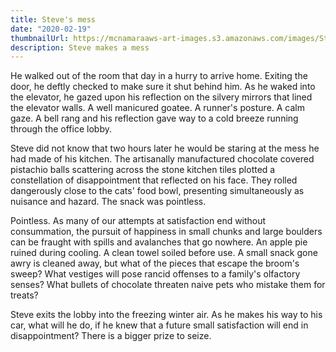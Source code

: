 ```yaml
---
title: Steve's mess
date: "2020-02-19"
thumbnailUrl: https://mcnamaraaws-art-images.s3.amazonaws.com/images/StevesMess.jpg
description: Steve makes a mess
---
```

He walked out of the room that day in a hurry to arrive home.  Exiting the door, he deftly checked to make sure it shut behind him.  As he waked into the elevator, he gazed upon his reflection on the silvery mirrors that lined the elevator walls.  A well manicured goatee.  A runner's posture.  A calm gaze.  A bell rang and his reflection gave way to a cold breeze running through the office lobby.

Steve did not know that two hours later he would be staring at the mess he had made of his kitchen.  The artisanally manufactured chocolate covered pistachio balls scattering across the stone kitchen tiles plotted a constellation of disappointment that reflected on his face.  They rolled dangerously close to the cats' food bowl, presenting simultaneously as nuisance and hazard.  The snack was pointless.  

Pointless.  As many of our attempts at satisfaction end without consummation, the pursuit of happiness in small chunks and large boulders can be fraught with spills and avalanches that go nowhere.  An apple pie ruined during cooling.  A clean towel soiled before use.  A small snack gone awry is cleaned away, but what of the pieces that escape the broom's sweep?  What vestiges will pose rancid offenses to a family's olfactory senses?  What bullets of chocolate threaten naive pets who mistake them for treats?

Steve exits the lobby into the freezing winter air.  As he makes his way to his car, what will he do, if he knew that a future small satisfaction will end in disappointment?  There is a bigger prize to seize.
